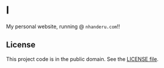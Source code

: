 # I

My personal website, running @ `nhanderu.com`!!

## License

This project code is in the public domain. See the [LICENSE file][1].

[1]: https://github.com/Nhanderu/i/blob/master/LICENSE
